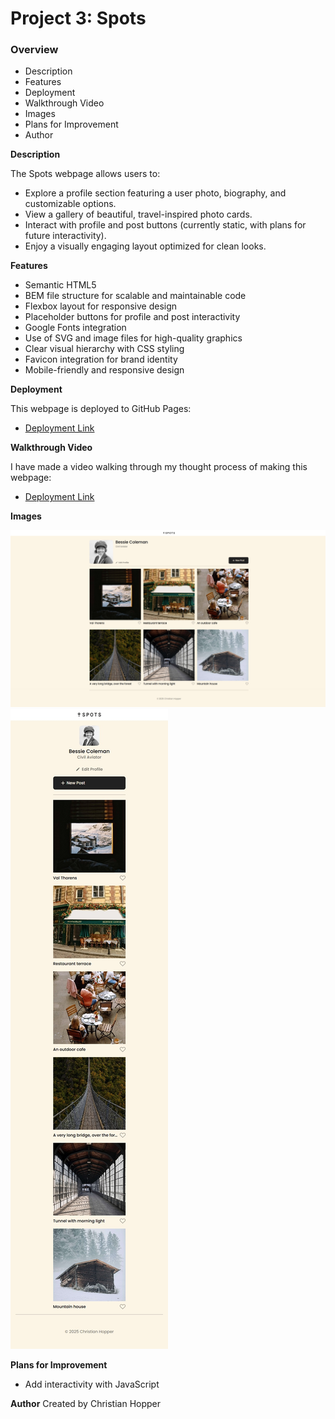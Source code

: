 # Project 3: Spots

### Overview

- Description
- Features
- Deployment
- Walkthrough Video
- Images
- Plans for Improvement
- Author

**Description**

The Spots webpage allows users to:

- Explore a profile section featuring a user photo, biography, and customizable options.
- View a gallery of beautiful, travel-inspired photo cards.
- Interact with profile and post buttons (currently static, with plans for future interactivity).
- Enjoy a visually engaging layout optimized for clean looks.

**Features**

- Semantic HTML5
- BEM file structure for scalable and maintainable code
- Flexbox layout for responsive design
- Placeholder buttons for profile and post interactivity
- Google Fonts integration
- Use of SVG and image files for high-quality graphics
- Clear visual hierarchy with CSS styling
- Favicon integration for brand identity
- Mobile-friendly and responsive design

**Deployment**

This webpage is deployed to GitHub Pages:

- [Deployment Link](https://christian-hopper.github.io/se_project_spots)

**Walkthrough Video**

I have made a video walking through my thought process of making this webpage:

- [Deployment Link](https://drive.google.com/file/d/1dBxARI2zRCNyJ-I0HxaCEEbsOjGCzNMM/view?usp=sharing)

**Images**

![Spots Desktop Screenshot](./images/spots-desktop.jpeg)
![Spots Mobile Screenshot](./images/spots-mobile.jpeg)

**Plans for Improvement**

- Add interactivity with JavaScript

**Author**
Created by Christian Hopper
